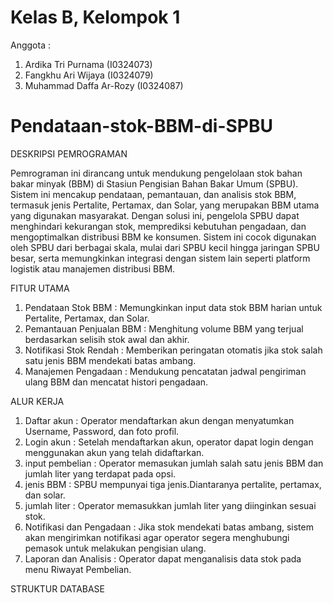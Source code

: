# Kelas B, Kelompok 1
Anggota :
1. Ardika Tri Purnama (I0324073)
2. Fangkhu Ari Wijaya (I0324079)
3. Muhammad Daffa Ar-Rozy (I0324087)
   
# Pendataan-stok-BBM-di-SPBU
DESKRIPSI PEMROGRAMAN

Pemrograman ini dirancang untuk mendukung pengelolaan stok bahan bakar minyak (BBM) di Stasiun Pengisian Bahan Bakar Umum (SPBU). Sistem ini mencakup pendataan, pemantauan, dan analisis stok BBM, termasuk jenis Pertalite, Pertamax, dan Solar, yang merupakan BBM utama yang digunakan masyarakat. Dengan solusi ini, pengelola SPBU dapat menghindari kekurangan stok, memprediksi kebutuhan pengadaan, dan mengoptimalkan distribusi BBM ke konsumen. Sistem ini cocok digunakan oleh SPBU dari berbagai skala, mulai dari SPBU kecil hingga jaringan SPBU besar, serta memungkinkan integrasi dengan sistem lain seperti platform logistik atau manajemen distribusi BBM.

FITUR UTAMA 
1. Pendataan Stok BBM : Memungkinkan input data stok BBM harian untuk Pertalite, Pertamax, dan Solar.
2. Pemantauan Penjualan BBM : Menghitung volume BBM yang terjual berdasarkan selisih stok awal dan akhir.
3. Notifikasi Stok Rendah : Memberikan peringatan otomatis jika stok salah satu jenis BBM mendekati batas ambang.
4. Manajemen Pengadaan : Mendukung pencatatan jadwal pengiriman ulang BBM dan mencatat histori pengadaan.

ALUR KERJA
1. Daftar akun : Operator mendaftarkan akun dengan menyatumkan Username, Password, dan foto profil.
2. Login akun : Setelah mendaftarkan akun, operator dapat login dengan menggunakan akun yang telah didaftarkan.
3. input pembelian : Operator memasukan jumlah salah satu jenis BBM dan jumlah liter yang terdapat pada opsi.
4. jenis BBM : SPBU mempunyai tiga jenis.Diantaranya pertalite, pertamax, dan solar.
5. jumlah liter : Operator memasukkan jumlah liter yang diinginkan sesuai stok.
6. Notifikasi dan Pengadaan : Jika stok mendekati batas ambang, sistem akan mengirimkan notifikasi agar operator segera menghubungi pemasok untuk melakukan pengisian ulang.
7. Laporan dan Analisis : Operator dapat menganalisis data stok pada menu Riwayat Pembelian.

STRUKTUR DATABASE






